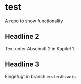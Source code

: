 # test
A repo to show functionality

## Headline 2

Text unter Abschnitt 2 in Kapitel 1.

## Headline 3

Eingefügt in branch `ersterAbzweig`

